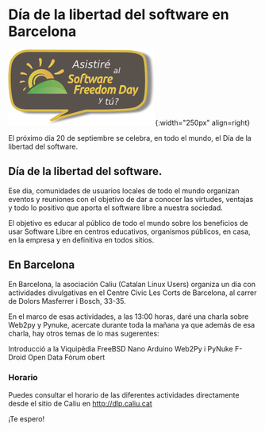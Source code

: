 # Día de la libertad del software en Barcelona

![Image DLSBCN](dlsbcn.png){:width="250px" align=right}

El próximo dia 20 de septiembre se celebra, en todo el mundo, el Día de la libertad del software.

## Día de la libertad del software.

Ese dia, comunidades de usuarios locales de todo el mundo organizan eventos y reuniones con el objetivo de dar a conocer las virtudes, ventajas y todo lo positivo que aporta el software libre a nuestra sociedad.

El objetivo es educar al público de todo el mundo sobre los beneficios de usar Software Libre en centros educativos, organismos públicos, en casa, en la empresa y en definitiva en todos sitios.

## En Barcelona

En Barcelona, la asociación Caliu (Catalan Linux Users) organiza un dia con actividades divulgativas en el Centre Cívic Les Corts de Barcelona, al carrer de Dolors Masferrer i Bosch, 33-35.

En el marco de esas actividades, a las 13:00 horas, daré una charla sobre Web2py y Pynuke, acercate durante toda la mañana ya que además de esa charla, hay otros temas de lo mas sugerentes:

Introducció a la Viquipèdia
FreeBSD
Nano Arduino
Web2Py i PyNuke
F-Droid
Open Data
Fòrum obert

### Horario

Puedes consultar el horario de las diferentes actividades directamente desde el sitio de Caliu en
http://dlp.caliu.cat

¡Te espero!
